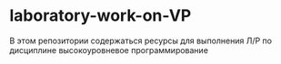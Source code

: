 # laboratory-work-on-VP
В этом репозитории содержаться ресурсы для выполнения Л/Р по дисциплине высокоуровневое программирование
